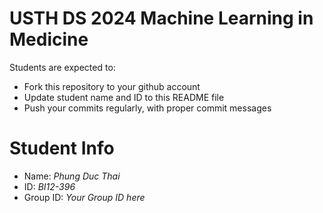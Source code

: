 USTH DS 2024 Machine Learning in Medicine
=====================================================

Students are expected to:

* Fork this repository to your github account
* Update student name and ID to this README file
* Push your commits regularly, with proper commit messages

Student Info
=======================

* Name: *Phung Duc Thai*
* ID: *BI12-396*
* Group ID: *Your Group ID here*

